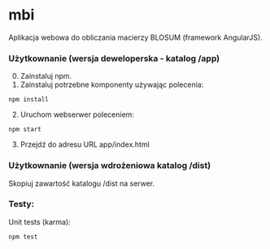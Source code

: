# mbi
Aplikacja webowa do obliczania macierzy BLOSUM (framework AngularJS).

### Użytkownanie (wersja deweloperska - katalog /app)
0. Zainstaluj npm.
1. Zainstaluj potrzebne komponenty używając polecenia:
```
npm install
```
2. Uruchom webserwer poleceniem:
```
npm start
```
3. Przejdź do adresu URL app/index.html

### Użytkownanie (wersja wdrożeniowa katalog /dist)
Skopiuj zawartość katalogu /dist na serwer.

### Testy:
Unit tests (karma):
```
npm test
```
